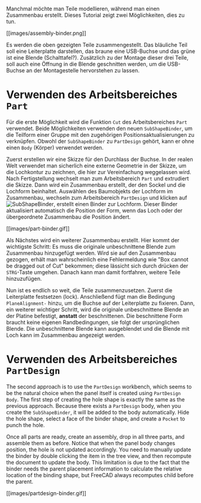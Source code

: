 Manchmal möchte man Teile modellieren, während man einen Zusammenbau erstellt. Dieses Tutorial zeigt zwei Möglichkeiten, dies zu tun.

[[images/assembly-binder.png]]

Es werden die oben gezeigten Teile zusammengestellt. Das bläuliche Teil soll eine Leiterplatte darstellen, das braune eine USB-Buchse und das grüne ist eine Blende (Schalttafel?). Zusätzlich zu der Montage dieser drei Teile, soll auch eine Öffnung in die Blende geschnitten werden, um die USB-Buchse an der Montagestelle hervorstehen zu lassen.

# Verwenden des Arbeitsbereiches `Part`

Für die erste Möglichkeit wird die Funktion `Cut` des Arbeitsbereiches `Part` verwendet. Beide Möglichkeiten verwenden den neuen `SubShapeBinder`, um die Teilform einer Gruppe mit den zugehörigen Positionsaktualisierungen zu verknüpfen. Obwohl der `SubShapeBinder` zu `PartDesign` gehört, kann er ohne einen `Body` (Körper) verwendet werden.

Zuerst erstellen wir eine Skizze für den Durchlass der Buchse. In der realen Welt verwendet man sicherlich eine externe Geometrie in der Skizze, um die Lochkontur zu zeichnen, die hier zur Vereinfachung weggelassen wird. Nach Fertigstellung wechselt man zum Arbeitsbereich `Part` und extrudiert die Skizze. Dann wird ein Zusammenbau erstellt, der den Sockel und die Lochform beinhaltet. Auswählen des Baumobjekts der Lochform im Zusammenbau, wechseln zum Arbeitsbereich `PartDesign` und klicken auf ![SubShapeBinder](../../FreeCAD/raw/LinkStage3/src/Mod/PartDesign/Gui/Resources/icons/PartDesign_SubShapeBinder.svg?sanitize=true), erstellt einen Binder zur Lochform. Dieser Binder aktualisiert automatisch die Position der Form, wenn das Loch oder der übergeordnete Zusammenbau die Position ändert.

[[images/part-binder.gif]]

Als Nächstes wird ein weiterer Zusammenbau erstellt. Hier kommt der wichtigste Schritt: Es muss die originale unbeschnittene Blende zum Zusammenbau hinzugefügt werden. Wird sie auf den Zusammenbau gezogen, erhält man wahrscheinlich eine Fehlermeldung wie "Box cannot be dragged out of Cut" bekommen; diese lässicht sich durch drücken der `STRG`-Taste umgehen. Danach kann man damit fortfahren, weitere Teile hinzuzufügen.

Nun ist es endlich so weit, die Teile zusammenzusetzen. Zuerst die Leiterplatte festsetzen (lock). Anschließend fügt man die Bedingung `PlaneAlignment-` hinzu, um die Buchse auf der Leiterplatte zu fixieren. Dann, ein weiterer wichtiger Schritt, wird die originale unbeschnittene Blende an der Platine befestigt, **anstatt** der beschnittenen. Die beschnittene Form braucht keine eigenen Randbedingungen, sie folgt der ursprünglichen Blende. Die unbeschnittene Blende kann ausgeblendet und die Blende mit Loch kann im Zusammenbau angezeigt werden.

# Verwenden des Arbeitsbereiches `PartDesign`

The second approach is to use the `PartDesign` workbench, which seems to be the natural choice when the panel itself is created using `PartDesign Body`. The first step of creating the hole shape is exactly the same as the previous approach. Because there exists a `PartDesign` body, when you create the `SubShapeBinder`, it will be added to the body automatically. Hide the hole shape, select a face of the binder shape, and create a `Pocket` to punch the hole.

Once all parts are ready, create an assembly, drop in all three parts, and assemble them as before. Notice that when the panel body changes position, the hole is not updated accordingly. You need to manually update the binder by double clicking the item in the tree view, and then recompute the document to update the body. This limitation is due to the fact that the binder needs the parent placement information to calculate the relative location of the binding shape, but FreeCAD always recomputes child before the parent.

[[images/partdesign-binder.gif]]

